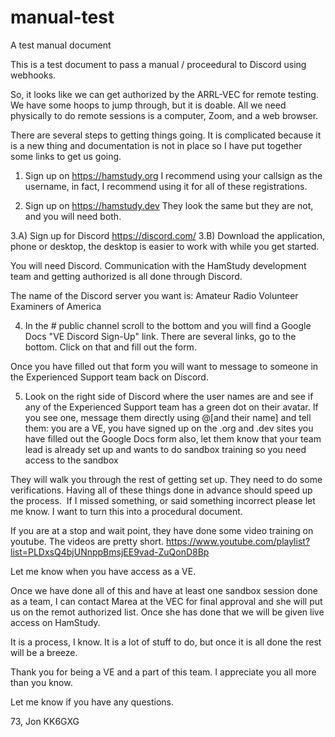 # manual-test
A test manual document 

This is a test document to pass a manual / proceedural to Discord using webhooks.

So, it looks like we can get authorized by the ARRL-VEC for remote testing. We have some hoops to jump through, but it is doable. All we need physically to do remote sessions is a computer, Zoom, and a web browser. 

There are several steps to getting things going. It is complicated because it is a new thing and documentation is not in place so I have put together some links to get us going.

1) Sign up on https://hamstudy.org 
I recommend using your callsign as the username, in fact, I recommend using it for all of these registrations.

2) Sign up on https://hamstudy.dev 
They look the same but they are not, and you will need both.

3.A) Sign up for Discord https://discord.com/ 
3.B) Download the application, phone or desktop, the desktop is easier to work with while you get started.

You will need Discord. Communication with the HamStudy development team and getting authorized is all done through Discord.

The name of the Discord server you want is: Amateur Radio Volunteer Examiners of America

4) In the # public channel scroll to the bottom and you will find a Google Docs "VE Discord Sign-Up" link. There are several links, go to the bottom. Click on that and fill out the form.

Once you have filled out that form you will want to message to someone in the Experienced Support team back on Discord. 

5) Look on the right side of Discord where the user names are and see if any of the Experienced Support team has a green dot on their avatar. If you see one, message them directly using @[and their name] and tell them:
    you are a VE, 
    you have signed up on the .org and .dev sites
    you have filled out the Google Docs form
    also, let them know that your team lead is already set up and wants to do sandbox training so you need access to the sandbox

They will walk you through the rest of getting set up. They need to do some verifications. Having all of these things done in advance should speed up the process. 
If I missed something, or said something incorrect please let me know. I want to turn this into a procedural document.

If you are at a stop and wait point, they have done some video training on youtube. The videos are pretty short. https://www.youtube.com/playlist?list=PLDxsQ4bjUNnppBmsjEE9vad-ZuQonD8Bp

Let me know when you have access as a VE.

Once we have done all of this and have at least one sandbox session done as a team, I can contact Marea at the VEC for final approval and she will put us on the remot authorized list. Once she has done that we will be given live access on HamStudy.

It is a process, I know. It is a lot of stuff to do, but once it is all done the rest will be a breeze.

Thank you for being a VE and a part of this team. I appreciate you all more than you know.

Let me know if you have any questions.

73,
Jon KK6GXG
